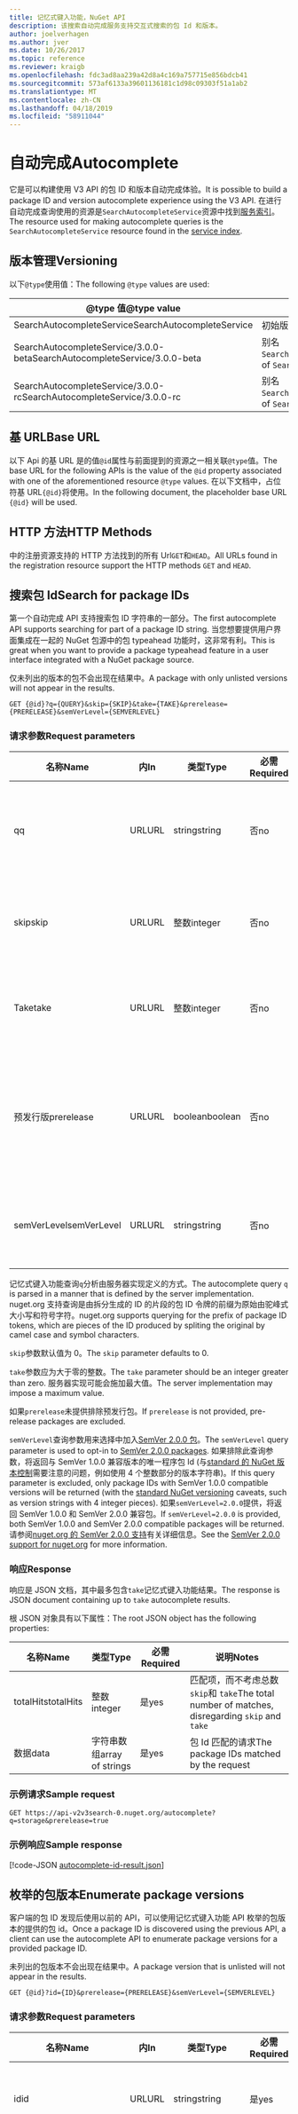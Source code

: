 ```yaml
---
title: 记忆式键入功能，NuGet API
description: 该搜索自动完成服务支持交互式搜索的包 Id 和版本。
author: joelverhagen
ms.author: jver
ms.date: 10/26/2017
ms.topic: reference
ms.reviewer: kraigb
ms.openlocfilehash: fdc3ad8aa239a42d8a4c169a757715e856bdcb41
ms.sourcegitcommit: 573af6133a39601136181c1d98c09303f51a1ab2
ms.translationtype: MT
ms.contentlocale: zh-CN
ms.lasthandoff: 04/18/2019
ms.locfileid: "58911044"
---
```

# <a name="autocomplete"></a><span data-ttu-id="84265-103">自动完成</span><span class="sxs-lookup"><span data-stu-id="84265-103">Autocomplete</span></span>

<span data-ttu-id="84265-104">它是可以构建使用 V3 API 的包 ID 和版本自动完成体验。</span><span class="sxs-lookup"><span data-stu-id="84265-104">It is possible to build a package ID and version autocomplete experience using the V3 API.</span></span> <span data-ttu-id="84265-105">在进行自动完成查询使用的资源是`SearchAutocompleteService`资源中找到[服务索引](service-index.md)。</span><span class="sxs-lookup"><span data-stu-id="84265-105">The resource used for making autocomplete queries is the `SearchAutocompleteService` resource found in the [service index](service-index.md).</span></span>

## <a name="versioning"></a><span data-ttu-id="84265-106">版本管理</span><span class="sxs-lookup"><span data-stu-id="84265-106">Versioning</span></span>

<span data-ttu-id="84265-107">以下`@type`使用值：</span><span class="sxs-lookup"><span data-stu-id="84265-107">The following `@type` values are used:</span></span>

<span data-ttu-id="84265-108">@type 值</span><span class="sxs-lookup"><span data-stu-id="84265-108">@type value</span></span>                          | <span data-ttu-id="84265-109">说明</span><span class="sxs-lookup"><span data-stu-id="84265-109">Notes</span></span>
------------------------------------ | -----
<span data-ttu-id="84265-110">SearchAutocompleteService</span><span class="sxs-lookup"><span data-stu-id="84265-110">SearchAutocompleteService</span></span>            | <span data-ttu-id="84265-111">初始版本</span><span class="sxs-lookup"><span data-stu-id="84265-111">The initial release</span></span>
<span data-ttu-id="84265-112">SearchAutocompleteService/3.0.0-beta</span><span class="sxs-lookup"><span data-stu-id="84265-112">SearchAutocompleteService/3.0.0-beta</span></span> | <span data-ttu-id="84265-113">别名 `SearchAutocompleteService`</span><span class="sxs-lookup"><span data-stu-id="84265-113">Alias of `SearchAutocompleteService`</span></span>
<span data-ttu-id="84265-114">SearchAutocompleteService/3.0.0-rc</span><span class="sxs-lookup"><span data-stu-id="84265-114">SearchAutocompleteService/3.0.0-rc</span></span>   | <span data-ttu-id="84265-115">别名 `SearchAutocompleteService`</span><span class="sxs-lookup"><span data-stu-id="84265-115">Alias of `SearchAutocompleteService`</span></span>

## <a name="base-url"></a><span data-ttu-id="84265-116">基 URL</span><span class="sxs-lookup"><span data-stu-id="84265-116">Base URL</span></span>

<span data-ttu-id="84265-117">以下 Api 的基 URL 是的值`@id`属性与前面提到的资源之一相关联`@type`值。</span><span class="sxs-lookup"><span data-stu-id="84265-117">The base URL for the following APIs is the value of the `@id` property associated with one of the aforementioned resource `@type` values.</span></span> <span data-ttu-id="84265-118">在以下文档中，占位符基 URL`{@id}`将使用。</span><span class="sxs-lookup"><span data-stu-id="84265-118">In the following document, the placeholder base URL `{@id}` will be used.</span></span>

## <a name="http-methods"></a><span data-ttu-id="84265-119">HTTP 方法</span><span class="sxs-lookup"><span data-stu-id="84265-119">HTTP Methods</span></span>

<span data-ttu-id="84265-120">中的注册资源支持的 HTTP 方法找到的所有 Url`GET`和`HEAD`。</span><span class="sxs-lookup"><span data-stu-id="84265-120">All URLs found in the registration resource support the HTTP methods `GET` and `HEAD`.</span></span>

## <a name="search-for-package-ids"></a><span data-ttu-id="84265-121">搜索包 Id</span><span class="sxs-lookup"><span data-stu-id="84265-121">Search for package IDs</span></span>

<span data-ttu-id="84265-122">第一个自动完成 API 支持搜索包 ID 字符串的一部分。</span><span class="sxs-lookup"><span data-stu-id="84265-122">The first autocomplete API supports searching for part of a package ID string.</span></span> <span data-ttu-id="84265-123">当您想要提供用户界面集成在一起的 NuGet 包源中的包 typeahead 功能时，这非常有利。</span><span class="sxs-lookup"><span data-stu-id="84265-123">This is great when you want to provide a package typeahead feature in a user interface integrated with a NuGet package source.</span></span>

<span data-ttu-id="84265-124">仅未列出的版本的包不会出现在结果中。</span><span class="sxs-lookup"><span data-stu-id="84265-124">A package with only unlisted versions will not appear in the results.</span></span>

    GET {@id}?q={QUERY}&skip={SKIP}&take={TAKE}&prerelease={PRERELEASE}&semVerLevel={SEMVERLEVEL}

### <a name="request-parameters"></a><span data-ttu-id="84265-125">请求参数</span><span class="sxs-lookup"><span data-stu-id="84265-125">Request parameters</span></span>

<span data-ttu-id="84265-126">名称</span><span class="sxs-lookup"><span data-stu-id="84265-126">Name</span></span>        | <span data-ttu-id="84265-127">内</span><span class="sxs-lookup"><span data-stu-id="84265-127">In</span></span>     | <span data-ttu-id="84265-128">类型</span><span class="sxs-lookup"><span data-stu-id="84265-128">Type</span></span>    | <span data-ttu-id="84265-129">必需</span><span class="sxs-lookup"><span data-stu-id="84265-129">Required</span></span> | <span data-ttu-id="84265-130">说明</span><span class="sxs-lookup"><span data-stu-id="84265-130">Notes</span></span>
----------- | ------ | ------- | -------- | -----
<span data-ttu-id="84265-131">q</span><span class="sxs-lookup"><span data-stu-id="84265-131">q</span></span>           | <span data-ttu-id="84265-132">URL</span><span class="sxs-lookup"><span data-stu-id="84265-132">URL</span></span>    | <span data-ttu-id="84265-133">string</span><span class="sxs-lookup"><span data-stu-id="84265-133">string</span></span>  | <span data-ttu-id="84265-134">否</span><span class="sxs-lookup"><span data-stu-id="84265-134">no</span></span>       | <span data-ttu-id="84265-135">要与包 Id 进行比较的字符串</span><span class="sxs-lookup"><span data-stu-id="84265-135">The string to compare against package IDs</span></span>
<span data-ttu-id="84265-136">skip</span><span class="sxs-lookup"><span data-stu-id="84265-136">skip</span></span>        | <span data-ttu-id="84265-137">URL</span><span class="sxs-lookup"><span data-stu-id="84265-137">URL</span></span>    | <span data-ttu-id="84265-138">整数</span><span class="sxs-lookup"><span data-stu-id="84265-138">integer</span></span> | <span data-ttu-id="84265-139">否</span><span class="sxs-lookup"><span data-stu-id="84265-139">no</span></span>       | <span data-ttu-id="84265-140">要分页的跳过的结果数</span><span class="sxs-lookup"><span data-stu-id="84265-140">The number of results to skip, for pagination</span></span>
<span data-ttu-id="84265-141">Take</span><span class="sxs-lookup"><span data-stu-id="84265-141">take</span></span>        | <span data-ttu-id="84265-142">URL</span><span class="sxs-lookup"><span data-stu-id="84265-142">URL</span></span>    | <span data-ttu-id="84265-143">整数</span><span class="sxs-lookup"><span data-stu-id="84265-143">integer</span></span> | <span data-ttu-id="84265-144">否</span><span class="sxs-lookup"><span data-stu-id="84265-144">no</span></span>       | <span data-ttu-id="84265-145">要为分页返回的结果数</span><span class="sxs-lookup"><span data-stu-id="84265-145">The number of results to return, for pagination</span></span>
<span data-ttu-id="84265-146">预发行版</span><span class="sxs-lookup"><span data-stu-id="84265-146">prerelease</span></span>  | <span data-ttu-id="84265-147">URL</span><span class="sxs-lookup"><span data-stu-id="84265-147">URL</span></span>    | <span data-ttu-id="84265-148">boolean</span><span class="sxs-lookup"><span data-stu-id="84265-148">boolean</span></span> | <span data-ttu-id="84265-149">否</span><span class="sxs-lookup"><span data-stu-id="84265-149">no</span></span>       | <span data-ttu-id="84265-150">`true` 或`false`确定是否包括[预发行包](../create-packages/prerelease-packages.md)</span><span class="sxs-lookup"><span data-stu-id="84265-150">`true` or `false` determining whether to include [pre-release packages](../create-packages/prerelease-packages.md)</span></span>
<span data-ttu-id="84265-151">semVerLevel</span><span class="sxs-lookup"><span data-stu-id="84265-151">semVerLevel</span></span> | <span data-ttu-id="84265-152">URL</span><span class="sxs-lookup"><span data-stu-id="84265-152">URL</span></span>    | <span data-ttu-id="84265-153">string</span><span class="sxs-lookup"><span data-stu-id="84265-153">string</span></span>  | <span data-ttu-id="84265-154">否</span><span class="sxs-lookup"><span data-stu-id="84265-154">no</span></span>       | <span data-ttu-id="84265-155">SemVer 1.0.0 版本字符串</span><span class="sxs-lookup"><span data-stu-id="84265-155">A SemVer 1.0.0 version string</span></span> 

<span data-ttu-id="84265-156">记忆式键入功能查询`q`分析由服务器实现定义的方式。</span><span class="sxs-lookup"><span data-stu-id="84265-156">The autocomplete query `q` is parsed in a manner that is defined by the server implementation.</span></span> <span data-ttu-id="84265-157">nuget.org 支持查询是由拆分生成的 ID 的片段的包 ID 令牌的前缀为原始由驼峰式大小写和符号字符。</span><span class="sxs-lookup"><span data-stu-id="84265-157">nuget.org supports querying for the prefix of package ID tokens, which are pieces of the ID produced by spliting the original by camel case and symbol characters.</span></span>

<span data-ttu-id="84265-158">`skip`参数默认值为 0。</span><span class="sxs-lookup"><span data-stu-id="84265-158">The `skip` parameter defaults to 0.</span></span>

<span data-ttu-id="84265-159">`take`参数应为大于零的整数。</span><span class="sxs-lookup"><span data-stu-id="84265-159">The `take` parameter should be an integer greater than zero.</span></span> <span data-ttu-id="84265-160">服务器实现可能会施加最大值。</span><span class="sxs-lookup"><span data-stu-id="84265-160">The server implementation may impose a maximum value.</span></span>

<span data-ttu-id="84265-161">如果`prerelease`未提供排除预发行包。</span><span class="sxs-lookup"><span data-stu-id="84265-161">If `prerelease` is not provided, pre-release packages are excluded.</span></span>

<span data-ttu-id="84265-162">`semVerLevel`查询参数用来选择中加入[SemVer 2.0.0 包](https://github.com/NuGet/Home/wiki/SemVer2-support-for-nuget.org-%28server-side%29#identifying-semver-v200-packages)。</span><span class="sxs-lookup"><span data-stu-id="84265-162">The `semVerLevel` query parameter is used to opt-in to [SemVer 2.0.0 packages](https://github.com/NuGet/Home/wiki/SemVer2-support-for-nuget.org-%28server-side%29#identifying-semver-v200-packages).</span></span>
<span data-ttu-id="84265-163">如果排除此查询参数，将返回与 SemVer 1.0.0 兼容版本的唯一程序包 Id (与[standard 的 NuGet 版本控制](../reference/package-versioning.md)需要注意的问题，例如使用 4 个整数部分的版本字符串)。</span><span class="sxs-lookup"><span data-stu-id="84265-163">If this query parameter is excluded, only package IDs with SemVer 1.0.0 compatible versions will be returned (with the [standard NuGet versioning](../reference/package-versioning.md) caveats, such as version strings with 4 integer pieces).</span></span>
<span data-ttu-id="84265-164">如果`semVerLevel=2.0.0`提供，将返回 SemVer 1.0.0 和 SemVer 2.0.0 兼容包。</span><span class="sxs-lookup"><span data-stu-id="84265-164">If `semVerLevel=2.0.0` is provided, both SemVer 1.0.0 and SemVer 2.0.0 compatible packages will be returned.</span></span> <span data-ttu-id="84265-165">请参阅[nuget.org 的 SemVer 2.0.0 支持](https://github.com/NuGet/Home/wiki/SemVer2-support-for-nuget.org-%28server-side%29)有关详细信息。</span><span class="sxs-lookup"><span data-stu-id="84265-165">See the [SemVer 2.0.0 support for nuget.org](https://github.com/NuGet/Home/wiki/SemVer2-support-for-nuget.org-%28server-side%29) for more information.</span></span>

### <a name="response"></a><span data-ttu-id="84265-166">响应</span><span class="sxs-lookup"><span data-stu-id="84265-166">Response</span></span>

<span data-ttu-id="84265-167">响应是 JSON 文档，其中最多包含`take`记忆式键入功能结果。</span><span class="sxs-lookup"><span data-stu-id="84265-167">The response is JSON document containing up to `take` autocomplete results.</span></span>

<span data-ttu-id="84265-168">根 JSON 对象具有以下属性：</span><span class="sxs-lookup"><span data-stu-id="84265-168">The root JSON object has the following properties:</span></span>

<span data-ttu-id="84265-169">名称</span><span class="sxs-lookup"><span data-stu-id="84265-169">Name</span></span>      | <span data-ttu-id="84265-170">类型</span><span class="sxs-lookup"><span data-stu-id="84265-170">Type</span></span>             | <span data-ttu-id="84265-171">必需</span><span class="sxs-lookup"><span data-stu-id="84265-171">Required</span></span> | <span data-ttu-id="84265-172">说明</span><span class="sxs-lookup"><span data-stu-id="84265-172">Notes</span></span>
--------- | ---------------- | -------- | -----
<span data-ttu-id="84265-173">totalHits</span><span class="sxs-lookup"><span data-stu-id="84265-173">totalHits</span></span> | <span data-ttu-id="84265-174">整数</span><span class="sxs-lookup"><span data-stu-id="84265-174">integer</span></span>          | <span data-ttu-id="84265-175">是</span><span class="sxs-lookup"><span data-stu-id="84265-175">yes</span></span>      | <span data-ttu-id="84265-176">匹配项，而不考虑总数`skip`和 `take`</span><span class="sxs-lookup"><span data-stu-id="84265-176">The total number of matches, disregarding `skip` and `take`</span></span>
<span data-ttu-id="84265-177">数据</span><span class="sxs-lookup"><span data-stu-id="84265-177">data</span></span>      | <span data-ttu-id="84265-178">字符串数组</span><span class="sxs-lookup"><span data-stu-id="84265-178">array of strings</span></span> | <span data-ttu-id="84265-179">是</span><span class="sxs-lookup"><span data-stu-id="84265-179">yes</span></span>      | <span data-ttu-id="84265-180">包 Id 匹配的请求</span><span class="sxs-lookup"><span data-stu-id="84265-180">The package IDs matched by the request</span></span>

### <a name="sample-request"></a><span data-ttu-id="84265-181">示例请求</span><span class="sxs-lookup"><span data-stu-id="84265-181">Sample request</span></span>

    GET https://api-v2v3search-0.nuget.org/autocomplete?q=storage&prerelease=true

### <a name="sample-response"></a><span data-ttu-id="84265-182">示例响应</span><span class="sxs-lookup"><span data-stu-id="84265-182">Sample response</span></span>

[!code-JSON [autocomplete-id-result.json](./_data/autocomplete-id-result.json)]

## <a name="enumerate-package-versions"></a><span data-ttu-id="84265-183">枚举的包版本</span><span class="sxs-lookup"><span data-stu-id="84265-183">Enumerate package versions</span></span>

<span data-ttu-id="84265-184">客户端的包 ID 发现后使用以前的 API，可以使用记忆式键入功能 API 枚举的包版本的提供的包 id。</span><span class="sxs-lookup"><span data-stu-id="84265-184">Once a package ID is discovered using the previous API, a client can use the autocomplete API to enumerate package versions for a provided package ID.</span></span>

<span data-ttu-id="84265-185">未列出的包版本不会出现在结果中。</span><span class="sxs-lookup"><span data-stu-id="84265-185">A package version that is unlisted will not appear in the results.</span></span>

    GET {@id}?id={ID}&prerelease={PRERELEASE}&semVerLevel={SEMVERLEVEL}

### <a name="request-parameters"></a><span data-ttu-id="84265-186">请求参数</span><span class="sxs-lookup"><span data-stu-id="84265-186">Request parameters</span></span>

<span data-ttu-id="84265-187">名称</span><span class="sxs-lookup"><span data-stu-id="84265-187">Name</span></span>        | <span data-ttu-id="84265-188">内</span><span class="sxs-lookup"><span data-stu-id="84265-188">In</span></span>     | <span data-ttu-id="84265-189">类型</span><span class="sxs-lookup"><span data-stu-id="84265-189">Type</span></span>    | <span data-ttu-id="84265-190">必需</span><span class="sxs-lookup"><span data-stu-id="84265-190">Required</span></span> | <span data-ttu-id="84265-191">说明</span><span class="sxs-lookup"><span data-stu-id="84265-191">Notes</span></span>
----------- | ------ | ------- | -------- | -----
<span data-ttu-id="84265-192">id</span><span class="sxs-lookup"><span data-stu-id="84265-192">id</span></span>          | <span data-ttu-id="84265-193">URL</span><span class="sxs-lookup"><span data-stu-id="84265-193">URL</span></span>    | <span data-ttu-id="84265-194">string</span><span class="sxs-lookup"><span data-stu-id="84265-194">string</span></span>  | <span data-ttu-id="84265-195">是</span><span class="sxs-lookup"><span data-stu-id="84265-195">yes</span></span>      | <span data-ttu-id="84265-196">要提取的版本的程序包 ID</span><span class="sxs-lookup"><span data-stu-id="84265-196">The package ID to fetch versions for</span></span>
<span data-ttu-id="84265-197">预发行版</span><span class="sxs-lookup"><span data-stu-id="84265-197">prerelease</span></span>  | <span data-ttu-id="84265-198">URL</span><span class="sxs-lookup"><span data-stu-id="84265-198">URL</span></span>    | <span data-ttu-id="84265-199">boolean</span><span class="sxs-lookup"><span data-stu-id="84265-199">boolean</span></span> | <span data-ttu-id="84265-200">否</span><span class="sxs-lookup"><span data-stu-id="84265-200">no</span></span>       | <span data-ttu-id="84265-201">`true` 或`false`确定是否包括[预发行包](../create-packages/prerelease-packages.md)</span><span class="sxs-lookup"><span data-stu-id="84265-201">`true` or `false` determining whether to include [pre-release packages](../create-packages/prerelease-packages.md)</span></span>
<span data-ttu-id="84265-202">semVerLevel</span><span class="sxs-lookup"><span data-stu-id="84265-202">semVerLevel</span></span> | <span data-ttu-id="84265-203">URL</span><span class="sxs-lookup"><span data-stu-id="84265-203">URL</span></span>    | <span data-ttu-id="84265-204">string</span><span class="sxs-lookup"><span data-stu-id="84265-204">string</span></span>  | <span data-ttu-id="84265-205">否</span><span class="sxs-lookup"><span data-stu-id="84265-205">no</span></span>       | <span data-ttu-id="84265-206">SemVer 2.0.0 版本字符串</span><span class="sxs-lookup"><span data-stu-id="84265-206">A SemVer 2.0.0 version string</span></span> 

<span data-ttu-id="84265-207">如果`prerelease`未提供排除预发行包。</span><span class="sxs-lookup"><span data-stu-id="84265-207">If `prerelease` is not provided, pre-release packages are excluded.</span></span>

<span data-ttu-id="84265-208">`semVerLevel`查询参数用来参加 SemVer 2.0.0 包。</span><span class="sxs-lookup"><span data-stu-id="84265-208">The `semVerLevel` query parameter is used to opt-in to SemVer 2.0.0 packages.</span></span> <span data-ttu-id="84265-209">如果排除此查询参数，将返回仅 SemVer 1.0.0 版本。</span><span class="sxs-lookup"><span data-stu-id="84265-209">If this query parameter is excluded, only SemVer 1.0.0 versions will be returned.</span></span> <span data-ttu-id="84265-210">如果`semVerLevel=2.0.0`提供，将返回 SemVer 1.0.0 和 SemVer 2.0.0 版本。</span><span class="sxs-lookup"><span data-stu-id="84265-210">If `semVerLevel=2.0.0` is provided, both SemVer 1.0.0 and SemVer 2.0.0 versions will be returned.</span></span> <span data-ttu-id="84265-211">请参阅[nuget.org 的 SemVer 2.0.0 支持](https://github.com/NuGet/Home/wiki/SemVer2-support-for-nuget.org-%28server-side%29)有关详细信息。</span><span class="sxs-lookup"><span data-stu-id="84265-211">See the [SemVer 2.0.0 support for nuget.org](https://github.com/NuGet/Home/wiki/SemVer2-support-for-nuget.org-%28server-side%29) for more information.</span></span>

### <a name="response"></a><span data-ttu-id="84265-212">响应</span><span class="sxs-lookup"><span data-stu-id="84265-212">Response</span></span>

<span data-ttu-id="84265-213">响应是 JSON 文档，其中包含按给定的查询参数进行筛选提供的包 ID 的所有包版本。</span><span class="sxs-lookup"><span data-stu-id="84265-213">The response is JSON document containing all package versions of the provided package ID, filtering by the given query parameters.</span></span>

<span data-ttu-id="84265-214">根 JSON 对象具有以下属性：</span><span class="sxs-lookup"><span data-stu-id="84265-214">The root JSON object has the following property:</span></span>

<span data-ttu-id="84265-215">名称</span><span class="sxs-lookup"><span data-stu-id="84265-215">Name</span></span>      | <span data-ttu-id="84265-216">类型</span><span class="sxs-lookup"><span data-stu-id="84265-216">Type</span></span>             | <span data-ttu-id="84265-217">必需</span><span class="sxs-lookup"><span data-stu-id="84265-217">Required</span></span> | <span data-ttu-id="84265-218">说明</span><span class="sxs-lookup"><span data-stu-id="84265-218">Notes</span></span>
--------- | ---------------- | -------- | -----
<span data-ttu-id="84265-219">数据</span><span class="sxs-lookup"><span data-stu-id="84265-219">data</span></span>      | <span data-ttu-id="84265-220">字符串数组</span><span class="sxs-lookup"><span data-stu-id="84265-220">array of strings</span></span> | <span data-ttu-id="84265-221">是</span><span class="sxs-lookup"><span data-stu-id="84265-221">yes</span></span>      | <span data-ttu-id="84265-222">由请求匹配的包版本</span><span class="sxs-lookup"><span data-stu-id="84265-222">The package versions matched by the request</span></span>

<span data-ttu-id="84265-223">中的包版本`data`数组可能包含 SemVer 2.0.0 生成元数据 (例如`1.0.0+metadata`) 如果`semVerLevel=2.0.0`查询字符串中提供。</span><span class="sxs-lookup"><span data-stu-id="84265-223">The package versions in the `data` array may contain SemVer 2.0.0 build metadata (e.g. `1.0.0+metadata`) if the `semVerLevel=2.0.0` is provided in the query string.</span></span>

### <a name="sample-request"></a><span data-ttu-id="84265-224">示例请求</span><span class="sxs-lookup"><span data-stu-id="84265-224">Sample request</span></span>

    GET https://api-v2v3search-0.nuget.org/autocomplete?id=nuget.protocol&prerelease=true

### <a name="sample-response"></a><span data-ttu-id="84265-225">示例响应</span><span class="sxs-lookup"><span data-stu-id="84265-225">Sample response</span></span>

[!code-JSON [autocomplete-version-result.json](./_data/autocomplete-version-result.json)]
